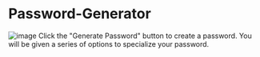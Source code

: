 # Password-Generator
![image](https://user-images.githubusercontent.com/115903924/213607268-b21180b5-d86c-40bc-a605-75667e9cf3a5.png)
Click the "Generate Password" button to create a password. You will be given a series of options to specialize your password.
